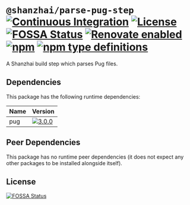 # `@shanzhai/parse-pug-step` [![Continuous Integration](https://github.com/jameswilddev/shanzhai/workflows/Continuous%20Integration/badge.svg)](https://github.com/jameswilddev/shanzhai/actions) [![License](https://img.shields.io/github/license/jameswilddev/shanzhai.svg)](https://github.com/jameswilddev/shanzhai/blob/master/license) [![FOSSA Status](https://app.fossa.io/api/projects/git%2Bgithub.com%2Fjameswilddev%2Fshanzhai.svg?type=shield)](https://app.fossa.io/projects/git%2Bgithub.com%2Fjameswilddev%2Fshanzhai?ref=badge_shield) [![Renovate enabled](https://img.shields.io/badge/renovate-enabled-brightgreen.svg)](https://renovatebot.com/) [![npm](https://img.shields.io/npm/v/@shanzhai/parse-pug-step.svg)](https://www.npmjs.com/package/@shanzhai/parse-pug-step) [![npm type definitions](https://img.shields.io/npm/types/@shanzhai/parse-pug-step.svg)](https://www.npmjs.com/package/@shanzhai/parse-pug-step)

A Shanzhai build step which parses Pug files.

## Dependencies

This package has the following runtime dependencies:

Name | Version                                                                            
---- | -----------------------------------------------------------------------------------
pug  | [![3.0.0](https://img.shields.io/npm/v/pug.svg)](https://www.npmjs.com/package/pug)

## Peer Dependencies

This package has no runtime peer dependencies (it does not expect any other packages to be installed alongside itself).

## License

[![FOSSA Status](https://app.fossa.io/api/projects/git%2Bgithub.com%2Fjameswilddev%2Fshanzhai.svg?type=large)](https://app.fossa.io/projects/git%2Bgithub.com%2Fjameswilddev%2Fshanzhai?ref=badge_large)

